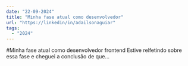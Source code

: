 ```yaml
---
date: "22-09-2024"
title: "Minha fase atual como desenvolvedor"
url: "https://linkedin/in/adailsonaguiar"
tags: 
  - "2024"
---
```


#Minha fase atual como desenvolvedor frontend
Estive relfetindo sobre essa fase e cheguei a conclusão de que...
